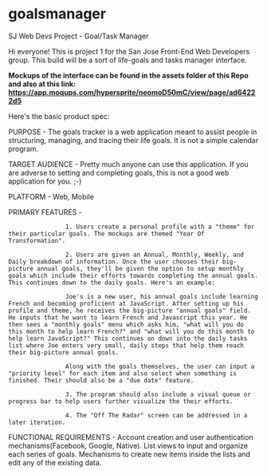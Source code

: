 # goalsmanager
SJ Web Devs Project - Goal/Task Manager

Hi everyone! This is project 1 for the San Jose Front-End Web Developers group. This build will be a sort of life-goals and tasks manager interface. 

**Mockups of the interface can be found in the assets folder of this Repo and also at this link: https://app.moqups.com/hypersprite/neomoD50mC/view/page/ad64222d5**

Here's the basic product spec:

PURPOSE - The goals tracker is a web application meant to assist people in structuring, managing, and tracing their life goals. It is not a simple calendar program.

TARGET AUDIENCE - Pretty much anyone can use this application. If you are adverse to setting and completing goals, this is not a good web application for you. ;-)

PLATFORM - Web, Mobile

PRIMARY FEATURES -  

                    1. Users create a personal profile with a "theme" for their particular goals. The mockups are themed "Year Of Transformation".

                    2. Users are given an Annual, Monthly, Weekly, and Daily breakdown of information. Once the user chooses their big-picture annual goals, they'll be given the option to setup monthly goals which include their efforts towards completing the annual goals. This continues down to the daily goals. Here's an example:
                    
                    Joe's is a new user, his annual goals include learning French and becoming proficient at JavaScript. After setting up his profile and theme, he receives the big-picture "annual goals" field. He inputs that he want to learn French and Javascript this year. He then sees a "monthly goals" menu which asks him, "what will you do this month to help learn French?" and "what will you do this month to help learn JavaScript?" This continues on down into the daily tasks list where Joe enters very small, daily steps that help them reach their big-picture annual goals.
                    
                    Along with the goals themselves, the user can input a "priority level" for each item and also select when something is finished. Their should also be a "due date" feature.
                    
                    3. The program should also include a visual queue or progress bar to help users further visualize the their efforts.
                    
                    4. The "Off The Radar" screen can be addressed in a later iteration.
                    
FUNCTIONAL REQUIREMENTS - Account creation and user authentication mechanisms(Facebook, Google, Native). List views to input and organize each series of goals. Mechanisms to create new items inside the lists and edit any of the existing data.

